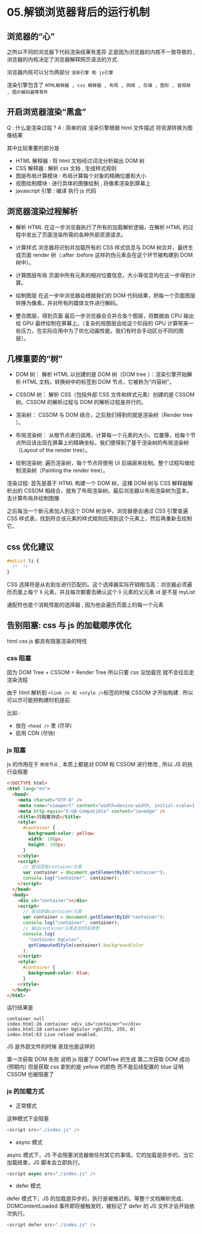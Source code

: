 # 05.解锁浏览器背后的运行机制

## 浏览器的“心”

之所以不同的浏览器下代码渲染结果有差异 正是因为浏览器的内核不一致导致的 , 浏览器的内核决定了浏览器解释网页语法的方式.

浏览器内核可以分为两部分 `渲染引擎 和 js引擎`

渲染引擎包含了 `HTML解释器 , css 解释器 , 布局 , 网络 , 存储 , 图形 , 音视频 , 图片解码器等零件`

## 开启浏览器渲染“黑盒”

Q : 什么是渲染过程 ?
A : 简单的说 渲染引擎根据 html 文件描述 将资源转换为图像结果

其中比较重要的部分是

- HTML 解释器 : 将 html 文档经过词法分析输出 DOM 树
- CSS 解释器 : 解析 css 文档 , 生成样式规则
- 图层布局计算模块 : 布局计算每个对象的精确位置和大小
- 视图绘制模块 : 进行具体的图像绘制 , 将像素渲染到屏幕上
- javascript 引擎 : 编译 执行 js 代码

## 浏览器渲染过程解析

- 解析 HTML
  在这一步浏览器执行了所有的加载解析逻辑，在解析 HTML 的过程中发出了页面渲染所需的各种外部资源请求。

- 计算样式
  浏览器将识别并加载所有的 CSS 样式信息与 DOM 树合并，最终生成页面 render 树（:after :before 这样的伪元素会在这个环节被构建到 DOM 树中）。

- 计算图层布局
  页面中所有元素的相对位置信息，大小等信息均在这一步得到计算。

- 绘制图层
  在这一步中浏览器会根据我们的 DOM 代码结果，把每一个页面图层转换为像素，并对所有的媒体文件进行解码。

- 整合图层，得到页面
  最后一步浏览器会合并合各个图层，将数据由 CPU 输出给 GPU 最终绘制在屏幕上。（复杂的视图层会给这个阶段的 GPU 计算带来一些压力，在实际应用中为了优化动画性能，我们有时会手动区分不同的图层）。

## 几棵重要的“树”

- DOM 树：
  解析 HTML 以创建的是 DOM 树（DOM tree ）：渲染引擎开始解析 HTML 文档，转换树中的标签到 DOM 节点，它被称为“内容树”。

- CSSOM 树：
  解析 CSS（包括外部 CSS 文件和样式元素）创建的是 CSSOM 树。CSSOM 的解析过程与 DOM 的解析过程是并行的。

- 渲染树：
  CSSOM 与 DOM 结合，之后我们得到的就是渲染树（Render tree ）。

- 布局渲染树：
  从根节点递归调用，计算每一个元素的大小、位置等，给每个节点所应该出现在屏幕上的精确坐标，我们便得到了基于渲染树的布局渲染树（Layout of the render tree）。

- 绘制渲染树:
  遍历渲染树，每个节点将使用 UI 后端层来绘制。整个过程叫做绘制渲染树（Painting the render tree）。

渲染过程: 首先是基于 HTML 构建一个 DOM 树，这棵 DOM 树与 CSS 解释器解析出的 CSSOM 相结合，就有了布局渲染树。最后浏览器以布局渲染树为蓝本，去计算布局并绘制图像

之后每当一个新元素加入到这个 DOM 树当中，浏览器便会通过 CSS 引擎查遍 CSS 样式表，找到符合该元素的样式规则应用到这个元素上，然后再重新去绘制它。

## css 优化建议

```css
#myList li {
  /*  */
}
```

CSS 选择符是从右到左进行匹配的。这个选择器实际开销相当高：浏览器必须遍历页面上每个 li 元素，并且每次都要去确认这个 li 元素的父元素 id 是不是 myList

通配符也是个消耗性能的选择器 , 因为他会遍历页面上的每一个元素

## 告别阻塞: css 与 js 的加载顺序优化

html css js 都具有阻塞渲染的特性

### css 阻塞

因为 DOM Tree + CSSOM = Render Tree 所以只要 css 没加载完 就不会往后走渲染流程

由于 html 解析到 `<link /> 和 <style />`标签的时候 CSSOM 才开始构建 . 所以可以尽可能把构建时机提前.

比如 :

- 放在 `<head />` 里 (尽早)
- 启用 CDN (尽快)

### js 阻塞

js 的作用在于 `修改节点` , 本质上都是对 DOM 和 CSSOM 进行修改 , 所以 JS 的执行会阻塞

```html
<!DOCTYPE html>
<html lang="en">
  <head>
    <meta charset="UTF-8" />
    <meta name="viewport" content="width=device-width, initial-scale=1.0" />
    <meta http-equiv="X-UA-Compatible" content="ie=edge" />
    <title>JS阻塞测试</title>
    <style>
      #container {
        background-color: yellow;
        width: 100px;
        height: 100px;
      }
    </style>
    <script>
      // 尝试获取container元素
      var container = document.getElementById("container");
      console.log("container", container);
    </script>
  </head>
  <body>
    <div id="container"></div>
    <script>
      // 尝试获取container元素
      var container = document.getElementById("container");
      console.log("container", container);
      // 输出container元素此刻的背景色
      console.log(
        "container bgColor",
        getComputedStyle(container).backgroundColor
      );
    </script>
    <style>
      #container {
        background-color: blue;
      }
    </style>
  </body>
</html>
```

运行结果是

```javscript
container null
index.html:26 container <div id=​"container">​</div>​
index.html:28 container bgColor rgb(255, 255, 0)
index.html:63 Live reload enabled.
```

JS 是外部文件的时候 表现也是这样的

第一次获取 DOM 失败 说明 js 阻塞了 DOMTree 的生成
第二次获取 DOM 成功 (预期内)
但是获取 css 拿到的是 yellow 的颜色 而不是后续配置的 blue 证明 CSSOM 也被阻塞了

### js 的加载方式

- 正常模式

这种模式下会阻塞

```javascript
<script src="./index.js" />
```

- async 模式

async 模式下，JS 不会阻塞浏览器做任何其它的事情。它的加载是异步的，当它加载结束，JS 脚本会立即执行。

```javascript
<script async src="./index.js" />
```

- defer 模式

defer 模式下，JS 的加载是异步的，执行是被推迟的。等整个文档解析完成、DOMContentLoaded 事件即将被触发时，被标记了 defer 的 JS 文件才会开始依次执行。

```javascript
<script defer src="./index.js" />
```
